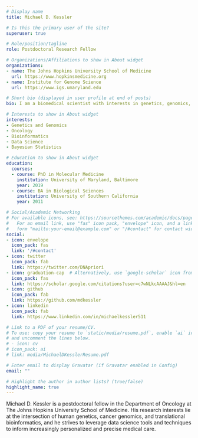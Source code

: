 ```yaml
---
# Display name
title: Michael D. Kessler

# Is this the primary user of the site?
superuser: true

# Role/position/tagline
role: Postdoctoral Research Fellow

# Organizations/Affiliations to show in About widget
organizations:
- name: The Johns Hopkins University School of Medicine
  url: https://www.hopkinsmedicine.org
- name: Institute for Genome Science
  url: https://www.igs.umaryland.edu

# Short bio (displayed in user profile at end of posts)
bio: I am a biomedical scientist with interests in genetics, genomics, oncology, bioinformatics, and data science.

# Interests to show in About widget
interests:
- Genetics and Genomics
- Oncology
- Bioinformatics
- Data Science
- Bayesian Statistics

# Education to show in About widget
education:
  courses:
  - course: PhD in Molecular Medicine
    institution: University of Maryland, Baltimore
    year: 2019
  - course: BA in Biological Sciences
    institution: University of Southern California
    year: 2011

# Social/Academic Networking
# For available icons, see: https://sourcethemes.com/academic/docs/page-builder/#icons
#   For an email link, use "fas" icon pack, "envelope" icon, and a link in the
#   form "mailto:your-email@example.com" or "/#contact" for contact widget.
social:
- icon: envelope
  icon_pack: fas
  link: '/#contact'
- icon: twitter
  icon_pack: fab
  link: https://twitter.com/DNApriori
- icon: graduation-cap  # Alternatively, use `google-scholar` icon from `ai` icon pack
  icon_pack: fas
  link: https://scholar.google.com/citations?user=c7wNLkcAAAAJ&hl=en
- icon: github
  icon_pack: fab
  link: https://github.com/mdkessler
- icon: linkedin
  icon_pack: fab
  link: https://www.linkedin.com/in/michaelkessler511

# Link to a PDF of your resume/CV.
# To use: copy your resume to `static/media/resume.pdf`, enable `ai` icons in `params.toml`, 
# and uncomment the lines below.
# - icon: cv
# icon_pack: ai
# link: media/MichaelDKesslerResume.pdf

# Enter email to display Gravatar (if Gravatar enabled in Config)
email: ""

# Highlight the author in author lists? (true/false)
highlight_name: true
---
```


Michael D. Kessler is a postdoctoral fellow in the Department of Oncology at The Johns Hopkins University School of Medicine. His research interests lie at the intersection of human genetics, cancer genomics, and translational bioinformatics, and he strives to leverage data science tools and techniques to inform increasingly personalized and precise medical care.

<!--
{{< icon name="download" pack="fas" >}} Download my {{< staticref "media/MichaelDKesslerResume.pdf" "newtab" >}}resumé{{< /staticref >}}.
--!>

